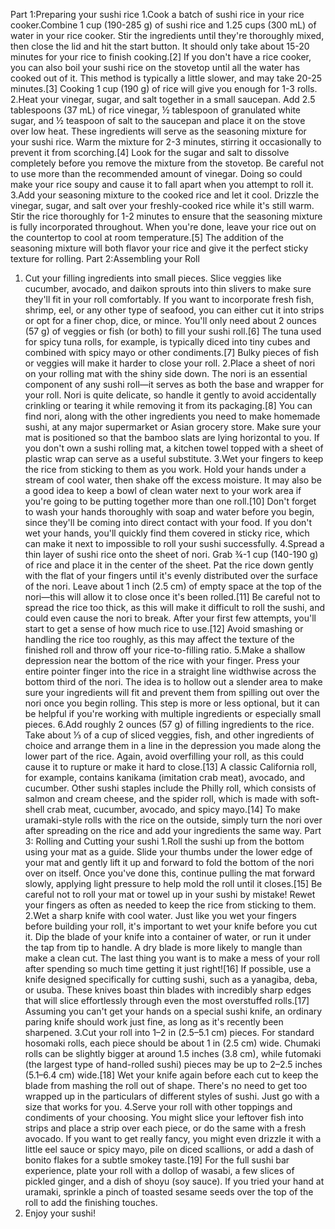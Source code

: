 Part 1:Preparing your sushi rice
1.Cook a batch of sushi rice in your rice cooker.Combine 1 cup (190-285 g) of sushi rice and 1.25 cups (300 mL) of water in your rice cooker. Stir the ingredients until they're thoroughly mixed, then close the lid and hit the start button. It should only take about 15-20 minutes for your rice to finish cooking.[2]
If you don't have a rice cooker, you can also boil your sushi rice on the stovetop until all the water has cooked out of it. This method is typically a little slower, and may take 20-25 minutes.[3]
Cooking 1 cup (190 g) of rice will give you enough for 1-3 rolls.
2.Heat your vinegar, sugar, and salt together in a small saucepan. Add 2.5 tablespoons (37 mL) of rice vinegar, ½ tablespoon of granulated white sugar, and ½ teaspoon of salt to the saucepan and place it on the stove over low heat. These ingredients will serve as the seasoning mixture for your sushi rice. Warm the mixture for 2-3 minutes, stirring it occasionally to prevent it from scorching.[4]
Look for the sugar and salt to dissolve completely before you remove the mixture from the stovetop.
Be careful not to use more than the recommended amount of vinegar. Doing so could make your rice soupy and cause it to fall apart when you attempt to roll it.
3.Add your seasoning mixture to the cooked rice and let it cool. Drizzle the vinegar, sugar, and salt over your freshly-cooked rice while it's still warm. Stir the rice thoroughly for 1-2 minutes to ensure that the seasoning mixture is fully incorporated throughout. When you're done, leave your rice out on the countertop to cool at room temperature.[5]
The addition of the seasoning mixture will both flavor your rice and give it the perfect sticky texture for rolling.
Part 2:Assembling your Roll
1. Cut your filling ingredients into small pieces. Slice veggies like cucumber, avocado, and daikon sprouts into thin slivers to make sure they'll fit in your roll comfortably. If you want to incorporate fresh fish, shrimp, eel, or any other type of seafood, you can either cut it into strips or opt for a finer chop, dice, or mince. You'll only need about 2 ounces (57 g) of veggies or fish (or both) to fill your sushi roll.[6]
The tuna used for spicy tuna rolls, for example, is typically diced into tiny cubes and combined with spicy mayo or other condiments.[7]
Bulky pieces of fish or veggies will make it harder to close your roll.
2.Place a sheet of nori on your rolling mat with the shiny side down. The nori is an essential component of any sushi roll—it serves as both the base and wrapper for your roll. Nori is quite delicate, so handle it gently to avoid accidentally crinkling or tearing it while removing it from its packaging.[8]
You can find nori, along with the other ingredients you need to make homemade sushi, at any major supermarket or Asian grocery store.
Make sure your mat is positioned so that the bamboo slats are lying horizontal to you.
If you don't own a sushi rolling mat, a kitchen towel topped with a sheet of plastic wrap can serve as a useful substitute.
3.Wet your fingers to keep the rice from sticking to them as you work. Hold your hands under a stream of cool water, then shake off the excess moisture. It may also be a good idea to keep a bowl of clean water next to your work area if you're going to be putting together more than one roll.[10]
Don't forget to wash your hands thoroughly with soap and water before you begin, since they'll be coming into direct contact with your food.
If you don't wet your hands, you'll quickly find them covered in sticky rice, which can make it next to impossible to roll your sushi successfully.
4.Spread a thin layer of sushi rice onto the sheet of nori. Grab ¾-1 cup (140-190 g) of rice and place it in the center of the sheet. Pat the rice down gently with the flat of your fingers until it's evenly distributed over the surface of the nori. Leave about 1 inch (2.5 cm) of empty space at the top of the nori—this will allow it to close once it's been rolled.[11]
Be careful not to spread the rice too thick, as this will make it difficult to roll the sushi, and could even cause the nori to break.
After your first few attempts, you'll start to get a sense of how much rice to use.[12]
Avoid smashing or handling the rice too roughly, as this may affect the texture of the finished roll and throw off your rice-to-filling ratio.
5.Make a shallow depression near the bottom of the rice with your finger. Press your entire pointer finger into the rice in a straight line widthwise across the bottom third of the nori. The idea is to hollow out a slender area to make sure your ingredients will fit and prevent them from spilling out over the nori once you begin rolling.
This step is more or less optional, but it can be helpful if you're working with multiple ingredients or especially small pieces.
6.Add roughly 2 ounces (57 g) of filling ingredients to the rice. Take about ⅓ of a cup of sliced veggies, fish, and other ingredients of choice and arrange them in a line in the depression you made along the lower part of the rice. Again, avoid overfilling your roll, as this could cause it to rupture or make it hard to close.[13]
A classic California roll, for example, contains kanikama (imitation crab meat), avocado, and cucumber.
Other sushi staples include the Philly roll, which consists of salmon and cream cheese, and the spider roll, which is made with soft-shell crab meat, cucumber, avocado, and spicy mayo.[14]
To make uramaki-style rolls with the rice on the outside, simply turn the nori over after spreading on the rice and add your ingredients the same way.
Part 3: Rolling and Cutting your sushi
1.Roll the sushi up from the bottom using your mat as a guide. Slide your thumbs under the lower edge of your mat and gently lift it up and forward to fold the bottom of the nori over on itself. Once you've done this, continue pulling the mat forward slowly, applying light pressure to help mold the roll until it closes.[15]
Be careful not to roll your mat or towel up in your sushi by mistake!
Rewet your fingers as often as needed to keep the rice from sticking to them.
2.Wet a sharp knife with cool water. Just like you wet your fingers before building your roll, it's important to wet your knife before you cut it. Dip the blade of your knife into a container of water, or run it under the tap from tip to handle. A dry blade is more likely to mangle than make a clean cut. The last thing you want is to make a mess of your roll after spending so much time getting it just right![16]
If possible, use a knife designed specifically for cutting sushi, such as a yanagiba, deba, or usuba. These knives boast thin blades with incredibly sharp edges that will slice effortlessly through even the most overstuffed rolls.[17]
Assuming you can't get your hands on a special sushi knife, an ordinary paring knife should work just fine, as long as it's recently been sharpened.
3.Cut your roll into 1–2 in (2.5–5.1 cm) pieces. For standard hosomaki rolls, each piece should be about 1 in (2.5 cm) wide. Chumaki rolls can be slightly bigger at around 1.5 inches (3.8 cm), while futomaki (the largest type of hand-rolled sushi) pieces may be up to 2–2.5 inches (5.1–6.4 cm) wide.[18]
Wet your knife again before each cut to keep the blade from mashing the roll out of shape.
There's no need to get too wrapped up in the particulars of different styles of sushi. Just go with a size that works for you.
4.Serve your roll with other toppings and condiments of your choosing. You might slice your leftover fish into strips and place a strip over each piece, or do the same with a fresh avocado. If you want to get really fancy, you might even drizzle it with a little eel sauce or spicy mayo, pile on diced scallions, or add a dash of bonito flakes for a subtle smokey taste.[19]
For the full sushi bar experience, plate your roll with a dollop of wasabi, a few slices of pickled ginger, and a dish of shoyu (soy sauce).
If you tried your hand at uramaki, sprinkle a pinch of toasted sesame seeds over the top of the roll to add the finishing touches.
5. Enjoy your sushi!
